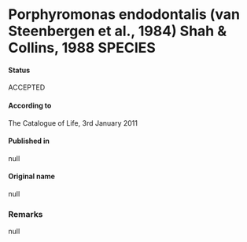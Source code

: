 # Porphyromonas endodontalis (van Steenbergen et al., 1984) Shah & Collins, 1988 SPECIES

#### Status
ACCEPTED

#### According to
The Catalogue of Life, 3rd January 2011

#### Published in
null

#### Original name
null

### Remarks
null